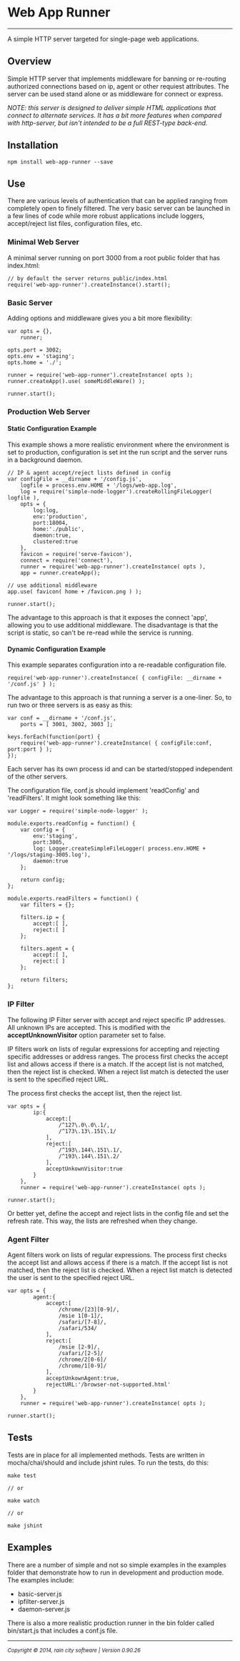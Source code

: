 # Web App Runner
- - -

A simple HTTP server targeted for single-page web applications.

## Overview

Simple HTTP server that implements middleware for banning or re-routing authorized connections based on ip, agent or other requiest attributes. The server can be used stand alone or as middleware for connect or express.

_NOTE: this server is designed to deliver simple HTML applications that connect to alternate services.  It has a bit more features when compared with http-server, but isn't intended to be a full REST-type back-end._

## Installation

	npm install web-app-runner --save

## Use

There are various levels of authentication that can be applied ranging from completely open to finely filtered.  The very basic server can be launched in a few lines of code while more robust applications include loggers, accept/reject list files, configuration files, etc. 

### Minimal Web Server

A minimal server running on port 3000 from a root public folder that has index.html:

    // by default the server returns public/index.html
	require('web-app-runner').createInstance().start();

### Basic Server

Adding options and middleware gives you a bit more flexibility:

	var opts = {},
		runner;
	
	opts.port = 3002;
	opts.env = 'staging';
	opts.home = './';
	
	runner = require('web-app-runner').createInstance( opts );
	runner.createApp().use( someMiddleWare() );
	
	runner.start();
    
### Production Web Server

#### Static Configuration Example

This example shows a more realistic environment where the environment is set to production, configuration is set int the run script and the server runs in a background daemon.

	// IP & agent accept/reject lists defined in config
	var configFile = __dirname + '/config.js',
    	logfile = process.env.HOME + '/logs/web-app.log',
    	log = require('simple-node-logger').createRollingFileLogger( logfile ),
    	opts = { 
        	log:log,
        	env:'production',
        	port:18004,
        	home:'./public',
        	daemon:true,
        	clustered:true
    	},
    	favicon = require('serve-favicon'),
    	connect = require('connect'),  
    	runner = require('web-app-runner').createInstance( opts ),
    	app = runner.createApp();
    
    // use additional middleware
    app.use( favicon( home + /favicon.png ) );
    
	runner.start();

The advantage to this approach is that it exposes the connect 'app', allowing you to use additional middleware.  The disadvantage is that the script is static, so can't be re-read while the service is running.

#### Dynamic Configuration Example

This example separates configuration into a re-readable configuration file.

	require('web-app-runner').createInstance( { configFile: __dirname + '/conf.js' } );
	
The advantage to this approach is that running a server is a one-liner.  So, to run two or three servers is as easy as this:

	var conf = __dirname + '/conf.js',
		ports = [ 3001, 3002, 3003 ];
	
	keys.forEach(function(port) {
		require('web-app-runner').createInstance( { configFile:conf, port:port } );
	});
	
Each server has its own process id and can be started/stopped independent of the other servers.

The configuration file, conf.js should implement 'readConfig' and 'readFilters'.  It might look something like this:

	var Logger = require('simple-node-logger' );

	module.exports.readConfig = function() {
    	var config = {
        	env:'staging',
        	port:3005,
        	log: Logger.createSimpleFileLogger( process.env.HOME + '/logs/staging-3005.log'),
        	daemon:true
    	};

    	return config;
	};

	module.exports.readFilters = function() {
    	var filters = {};

    	filters.ip = {
        	accept:[ ],
        	reject:[ ]
    	};

    	filters.agent = {
        	accept:[ ],
        	reject:[ ]
    	};

    	return filters;
	};

### IP Filter

The following IP Filter server with accept and reject specific IP addresses.  All unknown IPs are accepted.  This is modified with the __acceptUnknownVisitor__ option parameter set to false.

IP filters work on lists of regular expressions for accepting and rejecting specific addresses or address ranges.  The process first checks the accept list and allows access if there is a match.  If the accept list is not matched, then the reject list is checked.  When a reject list match is detected the user is sent to the specified reject URL.

The process first checks the accept list, then the reject list.

	var opts = {
			ip:{
				accept:[
					/^127\.0\.0\.1/,
					/^173\.13\.151\.1/
				],
				reject:[
					/^193\.144\.151\.1/,
					/^193\.144\.151\.2/
				],
				acceptUnkownVisitor:true
			}
		},
		runner = require('web-app-runner').createInstance( opts );
		
	runner.start();
	
Or better yet, define the accept and reject lists in the config file and set the refresh rate.  This way, the lists are refreshed when they change.

### Agent Filter

Agent filters work on lists of regular expressions.  The process first checks the accept list and allows access if there is a match.  If the accept list is not matched, then the reject list is checked.  When a reject list match is detected the user is sent to the specified reject URL.  

	var opts = {
			agent:{
				accept:[
					/chrome/[23][0-9]/,
					/msie 1[0-1]/,
					/safari/[7-8]/,
					/safari/534/
				],
				reject:[
					/msie [2-9]/,
					/safari/[2-5]/
					/chrome/2[0-6]/
					/chrome/1[0-9]/
				],
				acceptUnkownAgent:true,
				rejectURL:'/browser-not-supported.html'
			}
		},
		runner = require('web-app-runner').createInstance( opts );
		
	runner.start();

## Tests

Tests are in place for all implemented methods. Tests are written in mocha/chai/should and include jshint rules.  To run the tests, do this:

	make test
	
	// or 
	
	make watch
	
	// or
	
	make jshint
	
## Examples

There are a number of simple and not so simple examples in the examples folder that demonstrate how to run in development and production mode.  The examples include:

* basic-server.js
* ipfilter-server.js
* daemon-server.js

There is also a more realistic production runner in the bin folder called bin/start.js that includes a conf.js file.

- - -
<p><small><em>Copyright © 2014, rain city software | Version 0.90.26</em></small></p>
